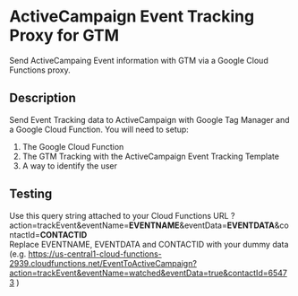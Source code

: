 # ActiveCampaign Event Tracking Proxy for GTM
Send ActiveCampaing Event information with GTM via a Google Cloud Functions proxy.

## Description
Send Event Tracking data to ActiveCampaign with Google Tag Manager and a Google Cloud Function. You will need to setup:

1. The Google Cloud Function
2. The GTM Tracking with the ActiveCampaign Event Tracking Template
3. A way to identify the user

## Testing

Use this query string attached to your Cloud Functions URL ?action=trackEvent&eventName=**EVENTNAME**&eventData=**EVENTDATA**&contactId=**CONTACTID**  
Replace EVENTNAME, EVENTDATA and CONTACTID with your dummy data  
(e.g. https://us-central1-cloud-functions-2939.cloudfunctions.net/EventToActiveCampaign?action=trackEvent&eventName=watched&eventData=true&contactId=65473 )

